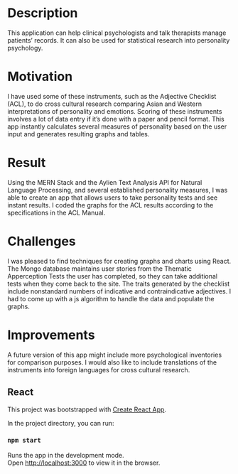 # Description
This application can help clinical psychologists and talk therapists manage patients’ records.  It can also be used for statistical research into personality psychology. 

# Motivation 
I have used some of these instruments, such as the Adjective Checklist (ACL), to do cross cultural research comparing Asian and Western interpretations of personality and emotions. Scoring of these instruments involves a lot of data entry if it’s done with a paper and pencil format. This app instantly calculates several measures of personality based on the user input and generates resulting graphs and tables.

# Result
Using the MERN Stack and the Aylien Text Analysis API for Natural Language Processing, and several established personality measures, I was able to create an app that allows users to take personality tests and see instant results. I coded the graphs for the ACL results according to the specifications in the ACL Manual.   

# Challenges
I was pleased to find techniques for creating graphs and charts using React. The Mongo database maintains user stories from the Thematic Apperception Tests the user has completed, so they can take additional tests when they come back to the site. 
The traits generated by the checklist include nonstandard numbers of indicative and contraindicative adjectives. I had to come up with a js algorithm to handle the data and populate the graphs. 

# Improvements 
A future version of this app might include more psychological inventories for comparison purposes. I would also like to include translations of the instruments into foreign languages for cross cultural research. 

## React
This project was bootstrapped with [Create React App](https://github.com/facebook/create-react-app).

In the project directory, you can run:
### `npm start`
Runs the app in the development mode.<br>
Open [http://localhost:3000](http://localhost:3000) to view it in the browser.
